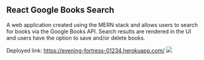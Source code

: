 ## React Google Books Search

A web application created using the MERN stack and allows users to search for books via the Google Books API. Search results are rendered in the UI and users have the option to save and/or delete books.

Deployed link: https://evening-fortress-01234.herokuapp.com/
![](demo.gif)
